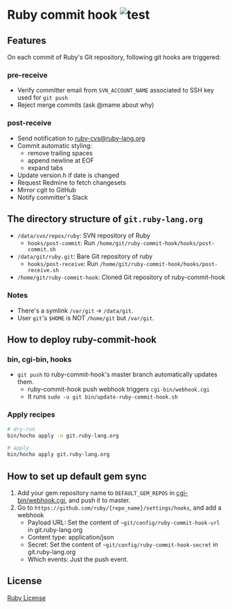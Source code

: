 # Ruby commit hook ![test](https://github.com/ruby/ruby-commit-hook/workflows/test/badge.svg)

## Features

On each commit of Ruby's Git repository, following git hooks are triggered:

### pre-receive

* Verify committer email from `SVN_ACCOUNT_NAME` associated to SSH key used for `git push`
* Reject merge commits (ask @mame about why)

### post-receive

* Send notification to ruby-cvs@ruby-lang.org
* Commit automatic styling:
  * remove trailing spaces
  * append newline at EOF
  * expand tabs
* Update version.h if date is changed
* Request Redmine to fetch changesets
* Mirror cgit to GitHub
* Notify committer's Slack

## The directory structure of `git.ruby-lang.org`

* `/data/svn/repos/ruby`: SVN repository of Ruby
  * `hooks/post-commit`: Run `/home/git/ruby-commit-hook/hooks/post-commit.sh`
* `/data/git/ruby.git`: Bare Git repository of ruby
  * `hooks/post-receive`: Run `/home/git/ruby-commit-hook/hooks/post-receive.sh`
* `/home/git/ruby-commit-hook`: Cloned Git repository of ruby-commit-hook

### Notes

* There's a symlink `/var/git` -> `/data/git`.
* User `git`'s `$HOME` is NOT `/home/git` but `/var/git`.

## How to deploy ruby-commit-hook
### bin, cgi-bin, hooks
* `git push` to ruby-commit-hook's master branch automatically updates them.
  * ruby-commit-hook push webhook triggers `cgi-bin/webhook.cgi`
  * It runs `sudo -u git bin/update-ruby-commit-hook.sh`

### Apply recipes

```bash
# dry-run
bin/hocho apply -n git.ruby-lang.org

# apply
bin/hocho apply git.ruby-lang.org
```

## How to set up default gem sync

1. Add your gem repository name to `DEFAULT_GEM_REPOS` in [cgi-bin/webhook.cgi](./cgi-bin/webhook.cgi), and push it to master.
2. Go to `https://github.com/ruby/{repo_name}/settings/hooks`, and add a webhook
     * Payload URL: Set the content of `~git/config/ruby-commit-hook-url` in git.ruby-lang.org
     * Content type: application/json
     * Secret: Set the content of `~git/config/ruby-commit-hook-secret` in git.ruby-lang.org
     * Which events: Just the push event.

## License

[Ruby License](./license.txt)

